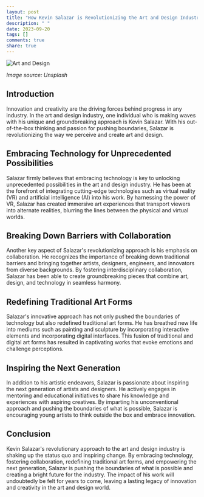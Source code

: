 ```yaml
---
layout: post
title: "How Kevin Salazar is Revolutionizing the Art and Design Industry"
description: " "
date: 2023-09-20
tags: []
comments: true
share: true
---
```


![Art and Design](https://source.unsplash.com/1600x900/?art,design)

*Image source: Unsplash*

## Introduction

Innovation and creativity are the driving forces behind progress in any industry. In the art and design industry, one individual who is making waves with his unique and groundbreaking approach is Kevin Salazar. With his out-of-the-box thinking and passion for pushing boundaries, Salazar is revolutionizing the way we perceive and create art and design.

## Embracing Technology for Unprecedented Possibilities

Salazar firmly believes that embracing technology is key to unlocking unprecedented possibilities in the art and design industry. He has been at the forefront of integrating cutting-edge technologies such as virtual reality (VR) and artificial intelligence (AI) into his work. By harnessing the power of VR, Salazar has created immersive art experiences that transport viewers into alternate realities, blurring the lines between the physical and virtual worlds.

## Breaking Down Barriers with Collaboration

Another key aspect of Salazar's revolutionizing approach is his emphasis on collaboration. He recognizes the importance of breaking down traditional barriers and bringing together artists, designers, engineers, and innovators from diverse backgrounds. By fostering interdisciplinary collaboration, Salazar has been able to create groundbreaking pieces that combine art, design, and technology in seamless harmony.

## Redefining Traditional Art Forms

Salazar's innovative approach has not only pushed the boundaries of technology but also redefined traditional art forms. He has breathed new life into mediums such as painting and sculpture by incorporating interactive elements and incorporating digital interfaces. This fusion of traditional and digital art forms has resulted in captivating works that evoke emotions and challenge perceptions.

## Inspiring the Next Generation

In addition to his artistic endeavors, Salazar is passionate about inspiring the next generation of artists and designers. He actively engages in mentoring and educational initiatives to share his knowledge and experiences with aspiring creatives. By imparting his unconventional approach and pushing the boundaries of what is possible, Salazar is encouraging young artists to think outside the box and embrace innovation.

## Conclusion

Kevin Salazar's revolutionary approach to the art and design industry is shaking up the status quo and inspiring change. By embracing technology, fostering collaboration, redefining traditional art forms, and empowering the next generation, Salazar is pushing the boundaries of what is possible and creating a bright future for the industry. The impact of his work will undoubtedly be felt for years to come, leaving a lasting legacy of innovation and creativity in the art and design world.